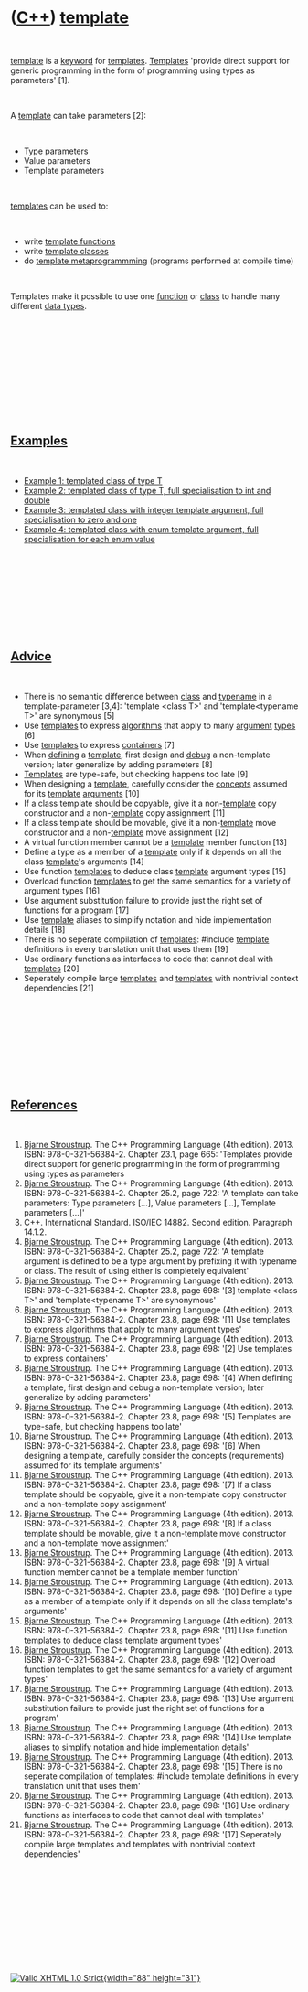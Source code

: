 



 

 

 

 

 

([C++](Cpp.htm)) [template](CppTemplate.htm)
============================================

 

[template](CppTemplate.htm) is a [keyword](CppKeyword.htm) for
[templates](CppTemplate.htm). [Templates](CppTemplate.htm) 'provide
direct support for generic programming in the form of programming using
types as parameters' \[1\].

 

A [template](CppTemplate.htm) can take parameters \[2\]:

 

-   Type parameters
-   Value parameters
-   Template parameters

 

[templates](CppTemplate.htm) can be used to:

 

-   write [template functions](CppTemplateFunction.htm)
-   write [template classes](CppTemplateClass.htm)
-   do [template metaprogrammming](CppTemplateMetaprogram.htm) (programs
    performed at compile time)

 

Templates make it possible to use one [function](CppFunction.htm) or
[class](CppClass.htm) to handle many different [data
types](CppDataType.htm).

 

 

 

 

 

 

[Examples](CppExample.htm)
--------------------------

 

-   [Example 1: templated class of type T](CppTemplateClassExample1.htm)
-   [Example 2: templated class of type T, full specialisation to int
    and double](CppTemplateClassExample2.htm)
-   [Example 3: templated class with integer template argument, full
    specialisation to zero and one](CppTemplateClassExample3.htm)
-   [Example 4: templated class with enum template argument, full
    specialisation for each enum value](CppTemplateClassExample4.htm)

 

 

 

 

 

[Advice](CppAdvice.htm)
-----------------------

 

-   There is no semantic difference between [class](CppClass.htm) and
    [typename](CppTypename.htm) in a template-parameter \[3,4\]:
    'template &lt;class T&gt;' and 'template&lt;typename T&gt;' are
    synonymous \[5\]
-   Use [templates](CppTemplate.htm) to express
    [algorithms](CppAlgorithm.htm) that apply to many
    [argument](CppArgument.htm) [types](CppDataType.htm) \[6\]
-   Use [templates](CppTemplate.htm) to express
    [containers](CppContainer.htm) \[7\]
-   When [defining](CppDefinition.htm) a [template](CppTemplate.htm),
    first design and [debug](CppDebug.htm) a non-template version; later
    generalize by adding parameters \[8\]
-   [Templates](CppTemplate.htm) are type-safe, but checking happens too
    late \[9\]
-   When designing a [template](CppTemplate.htm), carefully consider the
    [concepts](CppConcept.htm) assumed for its
    [template](CppTemplate.htm) [arguments](CppArgument.htm) \[10\]
-   If a class template should be copyable, give it a
    non-[template](CppTemplate.htm) copy constructor and a
    non-[template](CppTemplate.htm) copy assignment \[11\]
-   If a class template should be movable, give it a
    non-[template](CppTemplate.htm) move constructor and a
    non-[template](CppTemplate.htm) move assignment \[12\]
-   A virtual function member cannot be a [template](CppTemplate.htm)
    member function \[13\]
-   Define a type as a member of a [template](CppTemplate.htm) only if
    it depends on all the class [template](CppTemplate.htm)'s arguments
    \[14\]
-   Use function [templates](CppTemplate.htm) to deduce class
    [template](CppTemplate.htm) argument types \[15\]
-   Overload function [templates](CppTemplate.htm) to get the same
    semantics for a variety of argument types \[16\]
-   Use argument substitution failure to provide just the right set of
    functions for a program \[17\]
-   Use [template](CppTemplate.htm) aliases to simplify notation and
    hide implementation details \[18\]
-   There is no seperate compilation of [templates](CppTemplate.htm):
    \#include [template](CppTemplate.htm) definitions in every
    translation unit that uses them \[19\]
-   Use ordinary functions as interfaces to code that cannot deal with
    [templates](CppTemplate.htm) \[20\]
-   Seperately compile large [templates](CppTemplate.htm) and
    [templates](CppTemplate.htm) with nontrivial context dependencies
    \[21\]

 

 

 

 

 

[References](CppReferences.htm)
-------------------------------

 

1.  [Bjarne Stroustrup](CppBjarneStroustrup.htm). The C++ Programming
    Language (4th edition). 2013. ISBN: 978-0-321-56384-2. Chapter 23.1,
    page 665: 'Templates provide direct support for generic programming
    in the form of programming using types as parameters
2.  [Bjarne Stroustrup](CppBjarneStroustrup.htm). The C++ Programming
    Language (4th edition). 2013. ISBN: 978-0-321-56384-2. Chapter 25.2,
    page 722: 'A template can take parameters: Type parameters \[...\],
    Value parameters \[...\], Template parameters \[...\]'
3.  C++. International Standard. ISO/IEC 14882. Second edition.
    Paragraph 14.1.2.
4.  [Bjarne Stroustrup](CppBjarneStroustrup.htm). The C++ Programming
    Language (4th edition). 2013. ISBN: 978-0-321-56384-2. Chapter 25.2,
    page 722: 'A template argument is defined to be a type argument by
    prefixing it with typename or class. The result of using either is
    completely equivalent'
5.  [Bjarne Stroustrup](CppBjarneStroustrup.htm). The C++ Programming
    Language (4th edition). 2013. ISBN: 978-0-321-56384-2. Chapter 23.8,
    page 698: '\[3\] template &lt;class T&gt;' and 'template&lt;typename
    T&gt;' are synonymous'
6.  [Bjarne Stroustrup](CppBjarneStroustrup.htm). The C++ Programming
    Language (4th edition). 2013. ISBN: 978-0-321-56384-2. Chapter 23.8,
    page 698: '\[1\] Use templates to express algorithms that apply to
    many argument types'
7.  [Bjarne Stroustrup](CppBjarneStroustrup.htm). The C++ Programming
    Language (4th edition). 2013. ISBN: 978-0-321-56384-2. Chapter 23.8,
    page 698: '\[2\] Use templates to express containers'
8.  [Bjarne Stroustrup](CppBjarneStroustrup.htm). The C++ Programming
    Language (4th edition). 2013. ISBN: 978-0-321-56384-2. Chapter 23.8,
    page 698: '\[4\] When defining a template, first design and debug a
    non-template version; later generalize by adding parameters'
9.  [Bjarne Stroustrup](CppBjarneStroustrup.htm). The C++ Programming
    Language (4th edition). 2013. ISBN: 978-0-321-56384-2. Chapter 23.8,
    page 698: '\[5\] Templates are type-safe, but checking happens too
    late'
10. [Bjarne Stroustrup](CppBjarneStroustrup.htm). The C++ Programming
    Language (4th edition). 2013. ISBN: 978-0-321-56384-2. Chapter 23.8,
    page 698: '\[6\] When designing a template, carefully consider the
    concepts (requirements) assumed for its template arguments'
11. [Bjarne Stroustrup](CppBjarneStroustrup.htm). The C++ Programming
    Language (4th edition). 2013. ISBN: 978-0-321-56384-2. Chapter 23.8,
    page 698: '\[7\] If a class template should be copyable, give it a
    non-template copy constructor and a non-template copy assignment'
12. [Bjarne Stroustrup](CppBjarneStroustrup.htm). The C++ Programming
    Language (4th edition). 2013. ISBN: 978-0-321-56384-2. Chapter 23.8,
    page 698: '\[8\] If a class template should be movable, give it a
    non-template move constructor and a non-template move assignment'
13. [Bjarne Stroustrup](CppBjarneStroustrup.htm). The C++ Programming
    Language (4th edition). 2013. ISBN: 978-0-321-56384-2. Chapter 23.8,
    page 698: '\[9\] A virtual function member cannot be a template
    member function'
14. [Bjarne Stroustrup](CppBjarneStroustrup.htm). The C++ Programming
    Language (4th edition). 2013. ISBN: 978-0-321-56384-2. Chapter 23.8,
    page 698: '\[10\] Define a type as a member of a template only if it
    depends on all the class template's arguments'
15. [Bjarne Stroustrup](CppBjarneStroustrup.htm). The C++ Programming
    Language (4th edition). 2013. ISBN: 978-0-321-56384-2. Chapter 23.8,
    page 698: '\[11\] Use function templates to deduce class template
    argument types'
16. [Bjarne Stroustrup](CppBjarneStroustrup.htm). The C++ Programming
    Language (4th edition). 2013. ISBN: 978-0-321-56384-2. Chapter 23.8,
    page 698: '\[12\] Overload function templates to get the same
    semantics for a variety of argument types'
17. [Bjarne Stroustrup](CppBjarneStroustrup.htm). The C++ Programming
    Language (4th edition). 2013. ISBN: 978-0-321-56384-2. Chapter 23.8,
    page 698: '\[13\] Use argument substitution failure to provide just
    the right set of functions for a program'
18. [Bjarne Stroustrup](CppBjarneStroustrup.htm). The C++ Programming
    Language (4th edition). 2013. ISBN: 978-0-321-56384-2. Chapter 23.8,
    page 698: '\[14\] Use template aliases to simplify notation and hide
    implementation details'
19. [Bjarne Stroustrup](CppBjarneStroustrup.htm). The C++ Programming
    Language (4th edition). 2013. ISBN: 978-0-321-56384-2. Chapter 23.8,
    page 698: '\[15\] There is no seperate compilation of templates:
    \#include template definitions in every translation unit that uses
    them'
20. [Bjarne Stroustrup](CppBjarneStroustrup.htm). The C++ Programming
    Language (4th edition). 2013. ISBN: 978-0-321-56384-2. Chapter 23.8,
    page 698: '\[16\] Use ordinary functions as interfaces to code that
    cannot deal with templates'
21. [Bjarne Stroustrup](CppBjarneStroustrup.htm). The C++ Programming
    Language (4th edition). 2013. ISBN: 978-0-321-56384-2. Chapter 23.8,
    page 698: '\[17\] Seperately compile large templates and templates
    with nontrivial context dependencies'

 

 

 

 

 





 

[![Valid XHTML 1.0 Strict](valid-xhtml10.png){width="88"
height="31"}](http://validator.w3.org/check?uri=referer)
